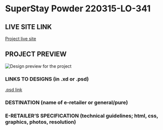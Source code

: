 # SuperStay Powder 220315-LO-341

<!-- please enter project number recived from PM -->

## LIVE SITE LINK

<!-- please enter link to site preview here -->

[Project live site]()

## PROJECT PREVIEW

![Design preview for the project]()

### LINKS TO DESIGNS (in .xd or .psd)

[.psd link](https://drive.google.com/drive/folders/1wa6JDBxG7iE0vlsbBnVL7trLgjBc_OuW)

<!-- please enter link to preview designs -->

### DESTINATION (name of e-retailer or general/pure)

<!-- please enter e-retailers name -->

### E-RETAILER’S SPECIFICATION (technical guidelines; html, css, graphics, photos, resolution)

<!-- please enter any additional comments important for the project -->
